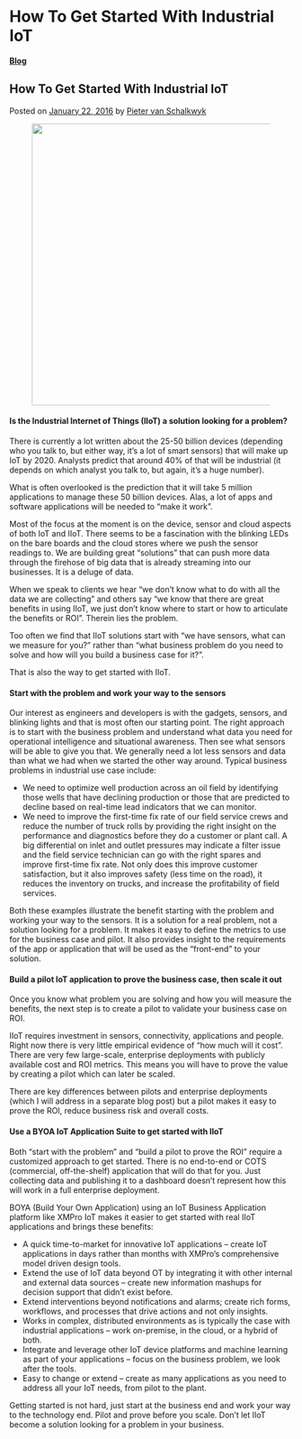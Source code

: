 # How To Get Started With Industrial IoT

[**Blog**](https://xmpro.com/category/blog/)

## How To Get Started With Industrial IoT

Posted on [January 22, 2016](https://xmpro.com/how-to-get-started-with-industrial-iot/) by [Pieter van Schalkwyk](https://xmpro.com/author/pietervs/)

<figure><img src="https://xmpro.com/wp-content/uploads/2016/01/IndustrialIoT.png" alt="" height="500" width="700"><figcaption></figcaption></figure>

#### Is the Industrial Internet of Things (IIoT) a solution looking for a problem?

There is currently a lot written about the 25-50 billion devices (depending who you talk to, but either way, it’s a lot of smart sensors) that will make up IoT by 2020. Analysts predict that around 40% of that will be industrial (it depends on which analyst you talk to, but again, it’s a huge number).

What is often overlooked is the prediction that it will take 5 million applications to manage these 50 billion devices. Alas, a lot of apps and software applications will be needed to “make it work”.

Most of the focus at the moment is on the device, sensor and cloud aspects of both IoT and IIoT. There seems to be a fascination with the blinking LEDs on the bare boards and the cloud stores where we push the sensor readings to. We are building great “solutions” that can push more data through the firehose of big data that is already streaming into our businesses. It is a deluge of data.

When we speak to clients we hear “we don’t know what to do with all the data we are collecting” and others say “we know that there are great benefits in using IIoT, we just don’t know where to start or how to articulate the benefits or ROI”. Therein lies the problem.

Too often we find that IIoT solutions start with “we have sensors, what can we measure for you?” rather than “what business problem do you need to solve and how will you build a business case for it?”.

That is also the way to get started with IIoT.

#### Start with the problem and work your way to the sensors

Our interest as engineers and developers is with the gadgets, sensors, and blinking lights and that is most often our starting point. The right approach is to start with the business problem and understand what data you need for operational intelligence and situational awareness. Then see what sensors will be able to give you that. We generally need a lot less sensors and data than what we had when we started the other way around. Typical business problems in industrial use case include:

* We need to optimize well production across an oil field by identifying those wells that have declining production or those that are predicted to decline based on real-time lead indicators that we can monitor.
* We need to improve the first-time fix rate of our field service crews and reduce the number of truck rolls by providing the right insight on the performance and diagnostics before they do a customer or plant call. A big differential on inlet and outlet pressures may indicate a filter issue and the field service technician can go with the right spares and improve first-time fix rate. Not only does this improve customer satisfaction, but it also improves safety (less time on the road), it reduces the inventory on trucks, and increase the profitability of field services.

Both these examples illustrate the benefit starting with the problem and working your way to the sensors. It is a solution for a real problem, not a solution looking for a problem. It makes it easy to define the metrics to use for the business case and pilot. It also provides insight to the requirements of the app or application that will be used as the “front-end” to your solution.

#### Build a pilot IoT application to prove the business case, then scale it out

Once you know what problem you are solving and how you will measure the benefits, the next step is to create a pilot to validate your business case on ROI.

IIoT requires investment in sensors, connectivity, applications and people. Right now there is very little empirical evidence of “how much will it cost”. There are very few large-scale, enterprise deployments with publicly available cost and ROI metrics. This means you will have to prove the value by creating a pilot which can later be scaled.

There are key differences between pilots and enterprise deployments (which I will address in a separate blog post) but a pilot makes it easy to prove the ROI, reduce business risk and overall costs.

#### Use a BYOA IoT Application Suite to get started with IIoT

Both “start with the problem” and “build a pilot to prove the ROI” require a customized approach to get started. There is no end-to-end or COTS (commercial, off-the-shelf) application that will do that for you. Just collecting data and publishing it to a dashboard doesn’t represent how this will work in a full enterprise deployment.

BOYA (Build Your Own Application) using an IoT Business Application platform like XMPro IoT makes it easier to get started with real IIoT applications and brings these benefits:

* A quick time-to-market for innovative IoT applications – create IoT applications in days rather than months with XMPro’s comprehensive model driven design tools.
* Extend the use of IoT data beyond OT by integrating it with other internal and external data sources – create new information mashups for decision support that didn’t exist before.
* Extend interventions beyond notifications and alarms; create rich forms, workflows, and processes that drive actions and not only insights.
* Works in complex, distributed environments as is typically the case with industrial applications – work on-premise, in the cloud, or a hybrid of both.
* Integrate and leverage other IoT device platforms and machine learning as part of your applications – focus on the business problem, we look after the tools.
* Easy to change or extend – create as many applications as you need to address all your IoT needs, from pilot to the plant.

Getting started is not hard, just start at the business end and work your way to the technology end. Pilot and prove before you scale. Don’t let IIoT become a solution looking for a problem in your business.

